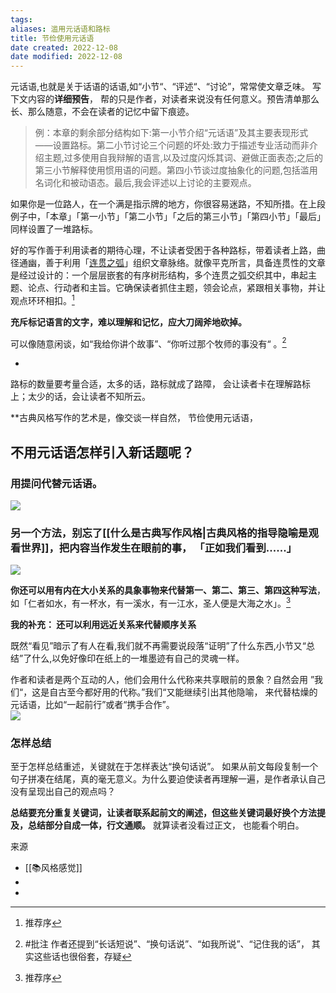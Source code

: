 ```yaml
---
tags: 
aliases: 滥用元话语和路标
title: 节俭使用元话语
date created: 2022-12-08
date modified: 2022-12-08
---
```


元话语,也就是关于话语的话语,如“小节“、“评述“、“讨论”，常常使文章乏味。 
写下文内容的**详细预告**， 帮的只是作者，对读者来说没有任何意义。预告清单那么长、那么随意，不会在读者的记忆中留下痕迹。

> 例：本章的剩余部分结构如下:第一小节介绍“元话语”及其主要表现形式——设置路标。第二小节讨论三个问题的坏处:致力于描述专业活动而非介绍主题,过多使用自我辩解的语言,以及过度闪烁其词、避做正面表态;之后的第三小节解释使用惯用语的问题。第四小节谈过度抽象化的问题,包括滥用名词化和被动语态。最后,我会评述以上讨论的主要观点。

如果你是一位路人，在一个满是指示牌的地方，你很容易迷路，不知所措。在上段例子中，「本章」「第一小节」「第二小节」「之后的第三小节」「第四小节」「最后」同样设置了一堆路标。

好的写作善于利用读者的期待心理，不让读者受困于各种路标，带着读者上路，曲径通幽，善于利用「[连贯之弧](叙事弧)」组织文章脉络。就像平克所言，具备连贯性的文章是经过设计的：一个层层嵌套的有序树形结构，多个连贯之弧交织其中，串起主题、论点、行动者和主旨。它确保读者抓住主题，领会论点，紧跟相关事物，并让观点环环相扣。[^1]

**充斥标记语言的文字，难以理解和记忆，应大刀阔斧地砍掉。**

可以像随意闲谈，如“我给你讲个故事”、“你听过那个牧师的事没有“ 。[^3]

*

路标的数量要考量合适，太多的话，路标就成了路障， 会让读者卡在理解路标上；太少的话，会让读者不知所云。

**古典风格写作的艺术是，像交谈一样自然， 节俭使用元话语，

## 不用元话语怎样引入新话题呢？

### **用提问代替元话语。**  
![](https://xxpic.oss-cn-qingdao.aliyuncs.com/pic/20221208135354.png)


### 另一个方法，别忘了[[什么是古典写作风格|古典风格的指导隐喻是观看世界]]，把内容当作发生在眼前的事， 「正如我们看到......」
![](https://xxpic.oss-cn-qingdao.aliyuncs.com/pic/20221208135652.png)

**你还可以用有内在大小关系的具象事物来代替第一、第二、第三、第四这种写法**，如「仁者如水，有一杯水，有一溪水，有一江水，圣人便是大海之水」。[^1]

**我的补充： 还可以利用远近关系来代替顺序关系**

既然“看见”暗示了有人在看,我们就不再需要说段落“证明”了什么东西,小节又“总结”了什么,以免好像印在纸上的一堆墨迹有自己的灵魂一样。

作者和读者是两个互动的人，他们会用什么代称来共享眼前的景象？自然会用 ”我们“，这是自古至今都好用的代称。”我们“又能继续引出其他隐喻， 来代替枯燥的元话语，比如“一起前行”或者“携手合作”。  
![](https://xxpic.oss-cn-qingdao.aliyuncs.com/pic/20221208140333.png)

### 怎样总结
至于怎样总结重述，关键就在于怎样表达“换句话说”。
如果从前文每段复制一个句子拼凑在结尾，真的毫无意义。为什么要迫使读者再理解一遍，是作者承认自己没有呈现出自己的观点吗？

**总结要充分重复关键词，让读者联系起前文的阐述，但这些关键词最好换个方法提及，总结部分自成一体，行文通顺。** 就算读者没看过正文， 也能看个明白。


来源
- [[📚风格感觉]]
- [^1]: 推荐序
- [^3]: #批注 作者还提到“长话短说”、“换句话说”、“如我所说”、“记住我的话”， 其实这些话也很俗套，存疑